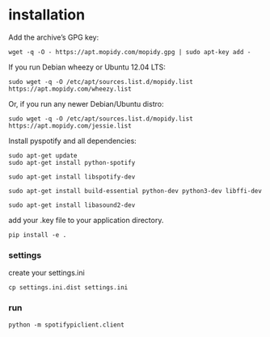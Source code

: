 # installation 

Add the archive’s GPG key:
```
wget -q -O - https://apt.mopidy.com/mopidy.gpg | sudo apt-key add -
```
If you run Debian wheezy or Ubuntu 12.04 LTS:
```
sudo wget -q -O /etc/apt/sources.list.d/mopidy.list https://apt.mopidy.com/wheezy.list
```
Or, if you run any newer Debian/Ubuntu distro:
```
sudo wget -q -O /etc/apt/sources.list.d/mopidy.list https://apt.mopidy.com/jessie.list
```
Install pyspotify and all dependencies:
```
sudo apt-get update
sudo apt-get install python-spotify

sudo apt-get install libspotify-dev

sudo apt-get install build-essential python-dev python3-dev libffi-dev

sudo apt-get install libasound2-dev
```
add your .key file to your application directory.

```
pip install -e .
```
### settings 

create your settings.ini
```
cp settings.ini.dist settings.ini
```
### run
```
python -m spotifypiclient.client
```